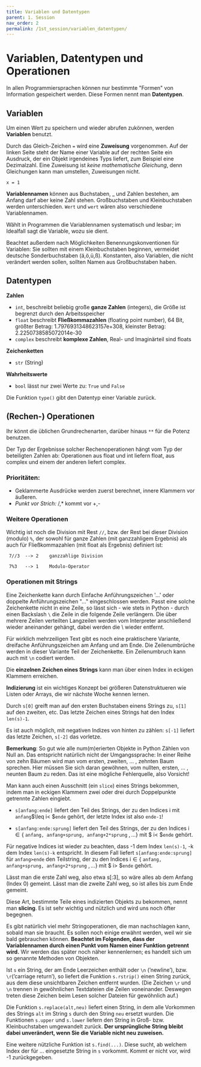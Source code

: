 ```yaml
---
title: Variablen und Datentypen
parent: 1. Session
nav_order: 2
permalink: /1st_session/variablen_datentypen/
---
```


# Variablen, Datentypen und Operationen

In allen Programmiersprachen können nur bestimmte "Formen" von Information gespeichert werden. Diese Formen nennt man **Datentypen**.

## Variablen

Um einen Wert zu speichern und wieder abrufen zukönnen, werden **Variablen** benutzt.

Durch das Gleich-Zeichen `=` wird eine **Zuweisung** vorgenommen.  Auf der linken Seite steht der Name einer Variable auf der rechten Seite ein Ausdruck, der ein Objekt irgendeines Typs liefert, zum Beispiel eine Dezimalzahl. Eine Zuweisung ist *keine mathematische Gleichung*, denn Gleichungen kann man umstellen, Zuweisungen nicht.

```
x = 1 
```

**Variablennamen** können aus Buchstaben, \_ und Zahlen bestehen, am Anfang darf aber keine Zahl stehen. Großbuchstaben und Kleinbuchstaben werden unterschieden. `Wert` und `wert` wären also verschiedene Variablennamen. 

Wählt in Programmen die Variablennamen systematisch und lesbar; im Idealfall sagt die Variable, wozu sie dient.

Beachtet außerdem nach Möglichkeiten Benennungskonventionen für Variablen: Sie sollten mit einem Kleinbuchstaben beginnen, vermeidet deutsche Sonderbuchstaben (ä,ö,ü,ß). Konstanten,  also Variablen, die nicht verändert werden sollen, sollten Namen aus Großbuchstaben haben.


## Datentypen


**Zahlen**
* `int`, beschreibt beliebig große **ganze Zahlen** (integers), die Größe ist begrenzt durch den Arbeitsspeicher
* `float` beschreibt **Fließkommazahlen** (floating point number), 
    64 Bit, größter Betrag: 1.7976931348623157e+308, kleinster Betrag: 2.2250738585072014e-30
* `complex` beschreibt **komplexe Zahlen**, Real- und Imaginärteil sind floats

**Zeichenketten**
* `str` (String)

**Wahrheitswerte**
* `bool` lässt nur zwei Werte zu: `True` und  `False`  

Die Funktion `type()` gibt den Datentyp einer Variable zurück.

## (Rechen-) Operationen

Ihr könnt die üblichen Grundrechenarten, darüber hinaus `**` für die Potenz benutzen. 

Der Typ der Ergebnisse solcher Rechenoperationen hängt vom Typ der beteiligten Zahlen ab: Operationen aus float und int liefern float, aus complex und einem der anderen liefert complex.
    

### Prioritäten:

- Geklammerte Ausdrücke werden zuerst berechnet, innere Klammern vor äußeren.
- *Punkt vor Strich:*  /,\* kommt vor +,-

### Weitere Operationen

Wichtig ist noch die Division mit Rest `//`, bzw. der Rest bei dieser Division (modulo) `%`, der sowohl für ganze Zahlen (mit ganzzahligem Ergebnis) als auch für Fließkommazahlen (mit float als Ergebnis) definiert ist:

     7//3  --> 2    ganzzahlige Division

     7%3   --> 1    Modulo-Operator

### Operationen mit Strings

Eine Zeichenkette kann durch Einfache Anführungszeichen '...' oder doppelte Anführungszeichen "..." eingeschlossen werden. Passt eine solche Zeichenkette nicht in eine Zeile, so lässt sich - wie stets in Python - durch einen Backslash `\` die Zeile in die folgende Zeile verlängern. Die über mehrere Zeilen verteilten Langzeilen werden vom Interpreter anschließend wieder aneinander gehängt, dabei werden die \ wieder entfernt. 

Für wirklich mehrzeiligen Text gibt es noch eine praktischere Variante, dreifache Anführungszeichen am Anfang und am Ende. Die Zeilenumbrüche werden in dieser Variante Teil der Zeichenkette. Ein Zeilenumbruch kann auch mit `\n` codiert werden.


Die **einzelnen Zeichen eines Strings** kann man über einen Index in eckigen Klammern erreichen.

**Indizierung** ist ein wichtiges Konzept bei größeren Datenstruktueren wie Listen oder Arrays, die wir nächste Woche kennen lernen.

Durch `s[0]` greift man auf den ersten Buchstaben einens Strings zu, `s[1]` auf den zweiten, etc.  Das letzte Zeichen eines Strings hat den Index `len(s)-1`.

Es ist auch möglich, mit negativen Indizes von hinten zu zählen: `s[-1]` liefert das letzte Zeichen, `s[-2]` das vorletze.

**Bemerkung**: So gut wie alle num(m)erierten Objekte in Python Zählen von Null an. Das entspricht natürlich nicht der Umgangssprache: In einer Reihe von zehn Bäumen wird man vom ersten, zweiten, ... , zehnten Baum sprechen.  Hier müssen Sie sich daran gewöhnen, vom nullten, ersten,  ... , neunten Baum zu reden.  Das ist eine mögliche Fehlerquelle, also Vorsicht! 

Man kann auch einen Ausschnitt (ein `slice`) eines Strings bekommen, indem man in eckigen Klammern zwei oder drei durch Doppelpunkte getrennte Zahlen eingiebt.

- `s[anfang:ende]`  liefert den Teil des Strings, der zu den Indices i mit `anfang`$\leq i< $`ende` gehört, der letzte Index ist also `ende-1`!

- `s[anfang:ende:sprung]` liefert den Teil des Strings, der zu den Indices 
i$\in\{$ `anfang, anfang+sprung, anfang+2*sprung` $,\ldots\}$ mit $ i< $`ende` gehört. 

Für negative Indices ist wieder zu beachten, dass -1 dem Index `len(s)-1`, -k dem Index `len(s)-k` entspricht. In diesem Fall liefert `s[anfang:ende:sprung]`  für `anfang>ende` den Teilstring, der zu den Indices i$\in\{$ `anfang, anfang+sprung, anfang+2*sprung` $,\ldots\}$ mit $ i> $`ende` gehört.


Lässt man die erste Zahl weg, also etwa s[:3], so wäre alles ab dem Anfang (Index 0) gemeint. Lässt man die zweite
Zahl weg, so ist alles bis zum Ende gemeint.

Diese Art, bestimmte Teile eines indizierten Objekts zu bekommen, nennt man **slicing**.  Es ist sehr wichtig und nützlich und wird uns noch öfter begegnen.

Es gibt natürlich viel mehr Stringoperationen, die man nachschlagen kann, sobald man sie braucht. Es sollen noch einige erwähnt werden, weil wir sie bald gebrauchen können. **Beachtet im Folgenden, dass der Variablennamen durch einen Punkt vom Namen einer Funktion getrennt wird.** Wir werden das später noch näher kennenlernen; es handelt sich um so genannte Methoden von Objekten.

Ist `s` ein String, der am Ende Leerzeichen enthält oder `\n` (’newline’), bzw. `\r`(’carriage return’), so liefert die Funktion `s.rstrip()` einen String zurück, aus dem diese unsichtbaren Zeichen entfernt wurden. (Die Zeichen `\r` und `\n` trennen in gewöhnlichen Textdateien die Zeilen voneinander. Deswegen treten diese Zeichen beim Lesen solcher Dateien für gewöhnlich auf.)

Die Funktion `s.replace(alt,neu)` liefert einen String, in dem alle Vorkommen des Strings `alt` im String `s` durch den String `neu` ersetzt wurden. Die Funktionen `s.upper` und `s.lower` liefern den String in Groß- bzw. Kleinbuchstaben umgewandelt zurück. **Der ursprüngliche String bleibt dabei unverändert, wenn Sie die Variable nicht neu zuweisen.**

Eine weitere nützliche Funktion ist `s.find(...)`.  Diese sucht, ab welchem Index der für ... eingesetzte String
in `s` vorkommt. Kommt er nicht vor, wird -1 zurückgegeben.
